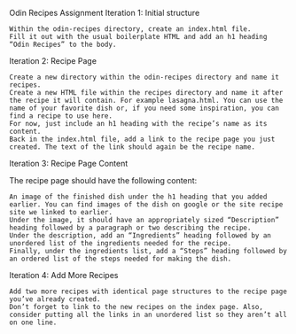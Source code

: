 Odin Recipes Assignment
Iteration 1: Initial structure

    Within the odin-recipes directory, create an index.html file.
    Fill it out with the usual boilerplate HTML and add an h1 heading “Odin Recipes” to the body.

Iteration 2: Recipe Page

    Create a new directory within the odin-recipes directory and name it recipes.
    Create a new HTML file within the recipes directory and name it after the recipe it will contain. For example lasagna.html. You can use the name of your favorite dish or, if you need some inspiration, you can find a recipe to use here.
    For now, just include an h1 heading with the recipe’s name as its content.
    Back in the index.html file, add a link to the recipe page you just created. The text of the link should again be the recipe name.

Iteration 3: Recipe Page Content

The recipe page should have the following content:

    An image of the finished dish under the h1 heading that you added earlier. You can find images of the dish on google or the site recipe site we linked to earlier.
    Under the image, it should have an appropriately sized “Description” heading followed by a paragraph or two describing the recipe.
    Under the description, add an “Ingredients” heading followed by an unordered list of the ingredients needed for the recipe.
    Finally, under the ingredients list, add a “Steps” heading followed by an ordered list of the steps needed for making the dish.

Iteration 4: Add More Recipes

    Add two more recipes with identical page structures to the recipe page you’ve already created.
    Don’t forget to link to the new recipes on the index page. Also, consider putting all the links in an unordered list so they aren’t all on one line.